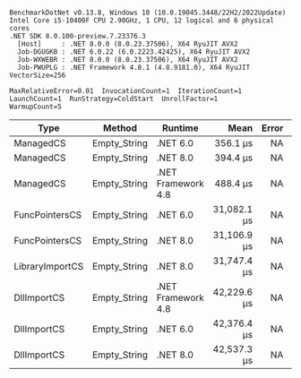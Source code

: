 ```

BenchmarkDotNet v0.13.8, Windows 10 (10.0.19045.3448/22H2/2022Update)
Intel Core i5-10400F CPU 2.90GHz, 1 CPU, 12 logical and 6 physical cores
.NET SDK 8.0.100-preview.7.23376.3
  [Host]     : .NET 8.0.0 (8.0.23.37506), X64 RyuJIT AVX2
  Job-DGUGKB : .NET 6.0.22 (6.0.2223.42425), X64 RyuJIT AVX2
  Job-WXWEBR : .NET 8.0.0 (8.0.23.37506), X64 RyuJIT AVX2
  Job-PWUPLG : .NET Framework 4.8.1 (4.8.9181.0), X64 RyuJIT VectorSize=256

MaxRelativeError=0.01  InvocationCount=1  IterationCount=1  
LaunchCount=1  RunStrategy=ColdStart  UnrollFactor=1  
WarmupCount=5  

```
| Type            | Method       | Runtime            | Mean        | Error | Median      | Min         | Max         | Allocated |
|---------------- |------------- |------------------- |------------:|------:|------------:|------------:|------------:|----------:|
| ManagedCS       | Empty_String | .NET 6.0           |    356.1 μs |    NA |    356.1 μs |    356.1 μs |    356.1 μs |     640 B |
| ManagedCS       | Empty_String | .NET 8.0           |    394.4 μs |    NA |    394.4 μs |    394.4 μs |    394.4 μs |     400 B |
| ManagedCS       | Empty_String | .NET Framework 4.8 |    488.4 μs |    NA |    488.4 μs |    488.4 μs |    488.4 μs |         - |
| FuncPointersCS  | Empty_String | .NET 6.0           | 31,082.1 μs |    NA | 31,082.1 μs | 31,082.1 μs | 31,082.1 μs |     688 B |
| FuncPointersCS  | Empty_String | .NET 8.0           | 31,106.9 μs |    NA | 31,106.9 μs | 31,106.9 μs | 31,106.9 μs |     448 B |
| LibraryImportCS | Empty_String | .NET 8.0           | 31,747.4 μs |    NA | 31,747.4 μs | 31,747.4 μs | 31,747.4 μs |     400 B |
| DllImportCS     | Empty_String | .NET Framework 4.8 | 42,229.6 μs |    NA | 42,229.6 μs | 42,229.6 μs | 42,229.6 μs |         - |
| DllImportCS     | Empty_String | .NET 6.0           | 42,376.4 μs |    NA | 42,376.4 μs | 42,376.4 μs | 42,376.4 μs |     640 B |
| DllImportCS     | Empty_String | .NET 8.0           | 42,537.3 μs |    NA | 42,537.3 μs | 42,537.3 μs | 42,537.3 μs |     400 B |
